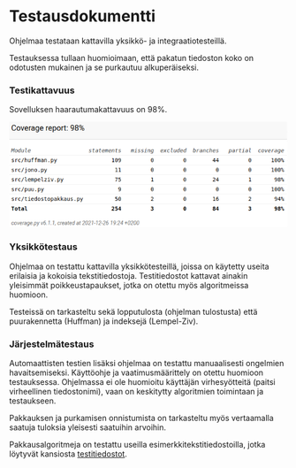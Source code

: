 # Testausdokumentti

Ohjelmaa testataan kattavilla yksikkö- ja integraatiotesteillä.

Testauksessa tullaan huomioimaan, että pakatun tiedoston koko on odotusten mukainen ja se purkautuu alkuperäiseksi.

### Testikattavuus

Sovelluksen haarautumakattavuus on 98%.

![](./kuvat/testikattavuus.png)

### Yksikkötestaus

Ohjelmaa on testattu kattavilla yksikkötesteillä, joissa on käytetty useita erilaisia ja kokoisia tekstitiedostoja. Testitiedostot kattavat ainakin yleisimmät poikkeustapaukset, jotka on otettu myös algoritmeissa huomioon.

Testeissä on tarkasteltu sekä lopputulosta (ohjelman tulostusta) että puurakennetta (Huffman) ja indeksejä (Lempel-Ziv).

### Järjestelmätestaus

Automaattisten testien lisäksi ohjelmaa on testattu manuaalisesti ongelmien havaitsemiseksi. Käyttöohje ja vaatimusmäärittely on otettu huomioon testauksessa. Ohjelmassa ei ole huomioitu käyttäjän virhesyötteitä (paitsi virheellinen tiedostonimi), vaan on keskitytty algoritmien toimintaan ja testaukseen.

Pakkauksen ja purkamisen onnistumista on tarkasteltu myös vertaamalla saatuja tuloksia yleisesti saatuihin arvoihin.

Pakkausalgoritmeja on testattu useilla esimerkkitekstitiedostoilla, jotka löytyvät kansiosta [testitiedostot](https://github.com/Noissi/tiralabra/blob/master/testitiedostot).
